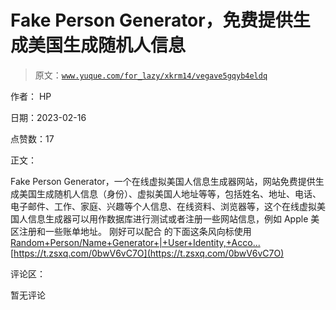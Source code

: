 # Fake Person Generator，免费提供生成美国生成随机人信息

> 原文：[`www.yuque.com/for_lazy/xkrm14/vegave5gqyb4eldq`](https://www.yuque.com/for_lazy/xkrm14/vegave5gqyb4eldq)

作者： HP

日期：2023-02-16

点赞数：17

正文：

Fake Person Generator，一个在线虚拟美国人信息生成器网站，网站免费提供生成美国生成随机人信息（身份）、虚拟美国人地址等等，包括姓名、地址、电话、电子邮件、工作、家庭、兴趣等个人信息、在线资料、浏览器等，这个在线虚拟美国人信息生成器可以用作数据库进行测试或者注册一些网站信息，例如 Apple 美区注册和一些账单地址。 刚好可以配合 的下面这条风向标使用 [Random+Person/Name+Generator+|+User+Identity,+Acco...](https://www.fakepersongenerator.com/) [https://t.zsxq.com/0bwV6vC7O](https://t.zsxq.com/0bwV6vC7O)

评论区：

暂无评论



